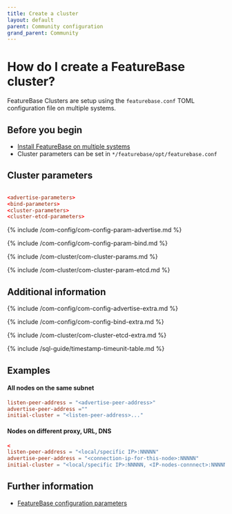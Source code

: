 ```yaml
---
title: Create a cluster
layout: default
parent: Community configuration
grand_parent: Community
---
```


# How do I create a FeatureBase cluster?

FeatureBase Clusters are setup using the `featurebase.conf` TOML configuration file on multiple systems.

## Before you begin

* [Install FeatureBase on multiple systems](/docs/community/com-home)
* Cluster parameters can be set in `*/featurebase/opt/featurebase.conf`

## Cluster parameters


```toml

<advertise-parameters>
<bind-parameters>
<cluster-parameters>
<cluster-etcd-parameters>
```

{% include /com-config/com-config-param-advertise.md %}

{% include /com-config/com-config-param-bind.md %}

{% include /com-cluster/com-cluster-params.md %}

{% include /com-cluster/com-cluster-param-etcd.md %}

## Additional information

{% include /com-config/com-config-advertise-extra.md %}

{% include /com-config/com-config-bind-extra.md %}

{% include /com-cluster/com-cluster-etcd-extra.md %}

{% include /sql-guide/timestamp-timeunit-table.md %}

## Examples

#### All nodes on the same subnet

```toml
listen-peer-address = "<advertise-peer-address>"
advertise-peer-address =""
initial-cluster = "<listen-peer-address>..."
```

#### Nodes on different proxy, URL, DNS

``` toml
<
listen-peer-address = "<local/specific IP>:NNNNN"
advertise-peer-address = "<connection-ip-for-this-node>:NNNNN"
initial-cluster = "<local/specific IP>:NNNNN, <IP-nodes-connnect>:NNNNN..."
```


## Further information

* [FeatureBase configuration parameters](/docs/community/com-config/com-config-flags.md)
